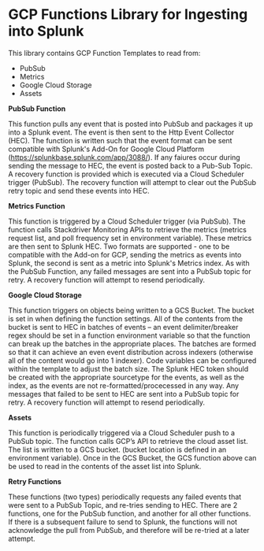 # GCP Functions Library for Ingesting into Splunk

This library contains GCP Function Templates to read from:
- PubSub
- Metrics
- Google Cloud Storage
- Assets

**PubSub Function**

This function pulls any event that is posted into PubSub and packages it up into a Splunk event. The event is then sent to the Http Event Collector (HEC). The function is written such that the event format can be sent compatible with Splunk's Add-On for Google Cloud Platform (https://splunkbase.splunk.com/app/3088/).
If any faiures occur during sending the message to HEC, the event is posted back to a Pub-Sub Topic. A recovery function is provided which is executed via a Cloud Scheduler trigger (PubSub). The recovery function will attempt to clear out the PubSub retry topic and send these events into HEC.

**Metrics Function**

This function is triggered by a Cloud Scheduler trigger (via PubSub). The function calls Stackdriver Monitoring APIs to retrieve the metrics (metrics request list, and poll frequency set in environment variable). These metrics are then sent to Splunk HEC. Two formats are supported - one to be compatible with the Add-on for GCP, sending the metrics as events into Splunk, the second is sent as a metric into Splunk's Metrics index.
As with the PubSub Function, any failed messages are sent into a PubSub topic for retry. A recovery function will attempt to resend periodically. 

**Google Cloud Storage**

This function triggers on objects being written to a GCS Bucket. The bucket is set in when defining the function settings. All of the contents from the bucket is sent to HEC in batches of events – an event delimiter/breaker regex should be set in a function environment variable so that the function can break up the batches in the appropriate places. The batches are formed so that it can achieve an even event distribution across indexers (otherwise all of the content would go into 1 indexer). Code variables can be configured within the template to adjust the batch size. The Splunk HEC token should be created with the appropriate sourcetype for the events, as well as the index, as the events are not re-formatted/procecessed in any way.
Any messages that failed to be sent to HEC are sent into a PubSub topic for retry. A recovery function will attempt to resend periodically.

**Assets**

This function is periodically triggered via a Cloud Scheduler push to a PubSub topic. The function calls GCP’s API to retrieve the cloud asset list. The list is written to a GCS bucket. (bucket location is defined in an environment variable).
Once in the GCS Bucket, the GCS function above can be used to read in the contents of the asset list into Splunk.

**Retry Functions**

These functions (two types) periodically requests any failed events that were sent to a PubSub Topic, and re-tries sending to HEC. There are 2 functions, one for the PubSub function, and another for all other functions. If there is a subsequent failure to send to Splunk, the functions will not acknowledge the pull from PubSub, and therefore will be re-tried at a later attempt.

